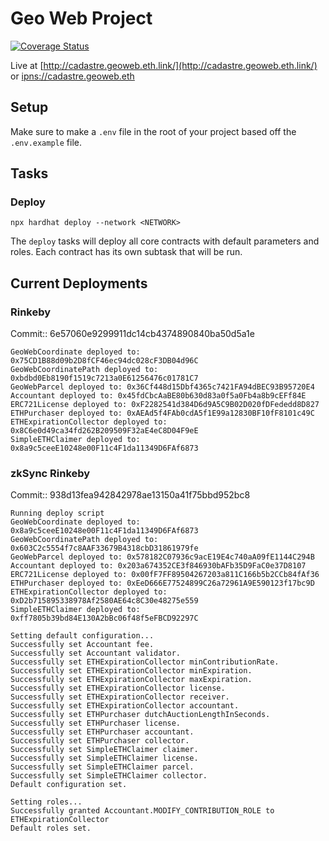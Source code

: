 # Geo Web Project

[![Coverage Status](https://coveralls.io/repos/github/Geo-Web-Project/core-contracts/badge.svg?branch=main)](https://coveralls.io/github/Geo-Web-Project/core-contracts?branch=main)

Live at [http://cadastre.geoweb.eth.link/](http://cadastre.geoweb.eth.link/) or [ipns://cadastre.geoweb.eth](ipns://cadastre.geoweb.eth)

## Setup

Make sure to make a `.env` file in the root of your project based off the `.env.example` file.

## Tasks

### Deploy

```
npx hardhat deploy --network <NETWORK>
```

The `deploy` tasks will deploy all core contracts with default parameters and roles. Each contract has its own subtask that will be run.

## Current Deployments

### Rinkeby

Commit:: 6e57060e9299911dc14cb4374890840ba50d5a1e

```
GeoWebCoordinate deployed to: 0x75CD1B88d09b2D8fCF46ec94dc028cF3DB04d96C
GeoWebCoordinatePath deployed to: 0xbdbd0Eb8190f1519c7213a0E61256476c01781C7
GeoWebParcel deployed to: 0x36Cf448d15Dbf4365c7421FA94dBEC93B95720E4
Accountant deployed to: 0x45fdCbcAaBE80b630d83a0f5a0Fb4a8b9cEFf84E
ERC721License deployed to: 0xF2282541d384D6d9A5C9B02D020fDFededd8D827
ETHPurchaser deployed to: 0xAEAd5f4FAb0cdA5f1E99a12830BF10fF8101c49C
ETHExpirationCollector deployed to: 0x8C6e0d49ca34fd262B209509F32aE4eC8D04F9eE
SimpleETHClaimer deployed to: 0x8a9c5ceeE10248e00F11c4F1da11349D6FAf6873
```

### zkSync Rinkeby

Commit:: 938d13fea942842978ae13150a41f75bbd952bc8

```
Running deploy script
GeoWebCoordinate deployed to: 0x8a9c5ceeE10248e00F11c4F1da11349D6FAf6873
GeoWebCoordinatePath deployed to: 0x603C2c5554f7c8AAF33679B4318cbD31861979fe
GeoWebParcel deployed to: 0x578182C07936c9acE19E4c740aA09fE1144C294B
Accountant deployed to: 0x203a674352CE3f846930bAFb35D9FaC0e37D8107
ERC721License deployed to: 0x00fF7FF89504267203a811C166b5b2CCb84fAf36
ETHPurchaser deployed to: 0xEeD666E77524899C26a72961A9E590123f17bc9D
ETHExpirationCollector deployed to: 0xD2b715895338978Af2580AE64c8C30e48275e559
SimpleETHClaimer deployed to: 0xff7805b39bd84E130A2bBc06f48f5eFBCD92297C

Setting default configuration...
Successfully set Accountant fee.
Successfully set Accountant validator.
Successfully set ETHExpirationCollector minContributionRate.
Successfully set ETHExpirationCollector minExpiration.
Successfully set ETHExpirationCollector maxExpiration.
Successfully set ETHExpirationCollector license.
Successfully set ETHExpirationCollector receiver.
Successfully set ETHExpirationCollector accountant.
Successfully set ETHPurchaser dutchAuctionLengthInSeconds.
Successfully set ETHPurchaser license.
Successfully set ETHPurchaser accountant.
Successfully set ETHPurchaser collector.
Successfully set SimpleETHClaimer claimer.
Successfully set SimpleETHClaimer license.
Successfully set SimpleETHClaimer parcel.
Successfully set SimpleETHClaimer collector.
Default configuration set.

Setting roles...
Successfully granted Accountant.MODIFY_CONTRIBUTION_ROLE to ETHExpirationCollector
Default roles set.
```
